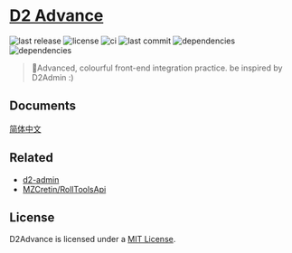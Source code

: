 # [D2 Advance](https://github.com/d2-projects/d2-advance)

![last release](https://img.shields.io/github/v/release/d2-projects/d2-advance?style=flat-square)
![license](https://img.shields.io/badge/license-MIT-blue.svg?style=flat-square)
![ci](https://img.shields.io/github/workflow/status/d2-projects/d2-advance/Release%20pipeline?style=flat-square)
![last commit](https://img.shields.io/github/last-commit/d2-projects/d2-advance?style=flat-square)
![dependencies](https://img.shields.io/david/d2-projects/d2-advance?style=flat-square)
![dependencies](https://img.shields.io/david/dev/d2-projects/d2-advance?style=flat-square)

> 🧗Advanced, colourful front-end integration practice. be inspired by D2Admin :)

## Documents

[简体中文](docs/zh/README.md)

## Related

- [d2-admin](https://github.com/d2-projects/d2-admin)
- [MZCretin/RollToolsApi](https://github.com/MZCretin/RollToolsApi)

## License

D2Advance is licensed under a [MIT License](./LICENSE).
